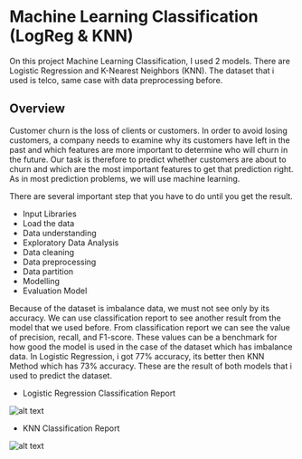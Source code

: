 # Machine Learning Classification (LogReg & KNN)
On this project Machine Learning Classification, I used 2 models. There are Logistic Regression and K-Nearest Neighbors (KNN). The dataset that i used is telco, same case with data preprocessing before.

## Overview
Customer churn is the loss of clients or customers. In order to avoid losing customers, a company needs to examine why its customers have left in the past and which features are more important to determine who will churn in the future. Our task is therefore to predict whether customers are about to churn and which are the most important features to get that prediction right. As in most prediction problems, we will use machine learning.

There are several important step that you have to do until you get the result.
* Input Libraries
* Load the data
* Data understanding
* Exploratory Data Analysis
* Data cleaning
* Data preprocessing
* Data partition
* Modelling
* Evaluation Model

Because of the dataset is imbalance data, we must not see only by its accuracy. We can use classification report to see another result from the model that we used before. From classification report we can see the value of precision, recall, and F1-score. These values can be a benchmark for how good the model is used in the case of the dataset which has imbalance data. In Logistic Regression, i got 77% accuracy, its better then KNN Method which has 73% accuracy. These are the result of both models that i used to predict the dataset.
* Logistic Regression Classification Report

![alt text](https://github.com/mirfanbaihaqi/MachineLearning_Classification/blob/main/logreg%20matrix.png)

* KNN Classification Report

![alt text](https://github.com/mirfanbaihaqi/MachineLearning_Classification/blob/main/KNN%20matrix.png)
